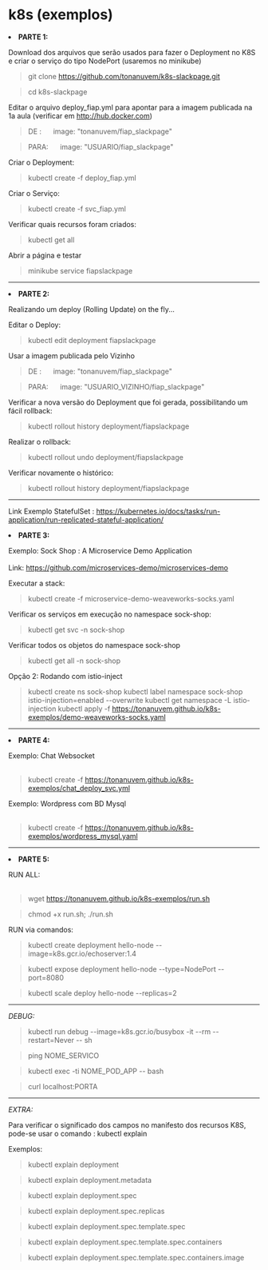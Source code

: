 # k8s (exemplos)

<li> <b>PARTE 1:</b>

Download dos arquivos que serão usados para fazer o Deployment no K8S e criar o serviço do tipo NodePort (usaremos no minikube)

> git clone https://github.com/tonanuvem/k8s-slackpage.git

> cd k8s-slackpage

Editar o arquivo deploy_fiap.yml para apontar para a imagem publicada na 1a aula (verificar em http://hub.docker.com)

> DE :    &nbsp;&nbsp;&nbsp;&nbsp;      image: "tonanuvem/fiap_slackpage"

> PARA:   &nbsp;&nbsp;&nbsp;&nbsp;      image: "USUARIO/fiap_slackpage"

Criar o Deployment:

> kubectl create -f deploy_fiap.yml

Criar o Serviço:

> kubectl create -f svc_fiap.yml

Verificar quais recursos foram criados:

> kubectl get all

Abrir a página e testar

> minikube service fiapslackpage


<hr>

<li> <b>PARTE 2:</b>

Realizando um deploy (Rolling Update) on the fly...

Editar o Deploy:
  
> kubectl edit deployment fiapslackpage

Usar a imagem publicada pelo Vizinho

> DE :    &nbsp;&nbsp;&nbsp;&nbsp;      image: "tonanuvem/fiap_slackpage"

> PARA:   &nbsp;&nbsp;&nbsp;&nbsp;      image: "USUARIO_VIZINHO/fiap_slackpage"

Verificar a nova versão do Deployment que foi gerada, possibilitando um fácil rollback:

> kubectl rollout history deployment/fiapslackpage

Realizar o rollback:

> kubectl rollout undo deployment/fiapslackpage

Verificar novamente o histórico:

> kubectl rollout history deployment/fiapslackpage
<hr>

Link Exemplo StatefulSet : https://kubernetes.io/docs/tasks/run-application/run-replicated-stateful-application/

<li> <b>PARTE 3:</b>

Exemplo: Sock Shop : A Microservice Demo Application
<br><br>
Link: https://github.com/microservices-demo/microservices-demo

Executar a stack:
  
> kubectl create -f microservice-demo-weaveworks-socks.yaml

Verificar os serviços em execução no namespace sock-shop:

> kubectl get svc -n sock-shop

Verificar todos os objetos do namespace sock-shop

> kubectl get all -n sock-shop

Opção 2: Rodando com istio-inject

> kubectl create ns sock-shop
> kubectl label namespace sock-shop istio-injection=enabled --overwrite
> kubectl get namespace -L istio-injection
> kubectl apply -f https://tonanuvem.github.io/k8s-exemplos/demo-weaveworks-socks.yaml

<hr>

<li> <b>PARTE 4:</b>

Exemplo: Chat Websocket
<br><br>

> kubectl create -f https://tonanuvem.github.io/k8s-exemplos/chat_deploy_svc.yml

Exemplo: Wordpress com BD Mysql
<br><br>


> kubectl create -f https://tonanuvem.github.io/k8s-exemplos/wordpress_mysql.yaml

<hr>

<li> <b>PARTE 5:</b>

RUN ALL:
<br><br>


> wget https://tonanuvem.github.io/k8s-exemplos/run.sh

> chmod +x run.sh; ./run.sh

RUN via comandos:

> kubectl create deployment hello-node --image=k8s.gcr.io/echoserver:1.4

> kubectl expose deployment hello-node --type=NodePort --port=8080

> kubectl scale deploy hello-node --replicas=2

<hr>

<i>DEBUG:</i>

> kubectl run debug --image=k8s.gcr.io/busybox -it --rm --restart=Never -- sh

> ping NOME_SERVICO

> kubectl exec -ti NOME_POD_APP -- bash

> curl localhost:PORTA

<hr>

<i>EXTRA:</i>

Para verificar o significado dos campos no manifesto dos recursos K8S, pode-se usar o comando : kubectl explain

Exemplos: 

> kubectl explain deployment

> kubectl explain deployment.metadata

> kubectl explain deployment.spec

> kubectl explain deployment.spec.replicas

> kubectl explain deployment.spec.template.spec

> kubectl explain deployment.spec.template.spec.containers

> kubectl explain deployment.spec.template.spec.containers.image

